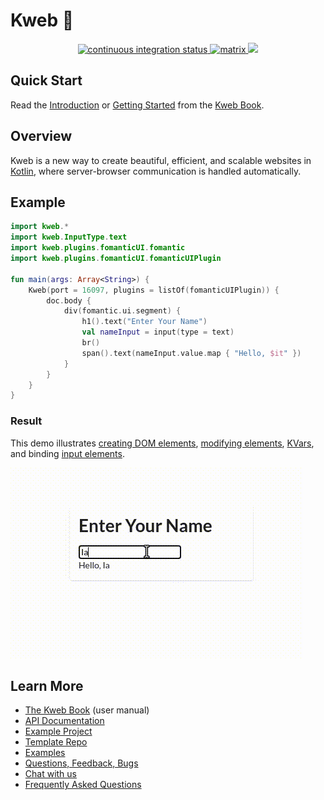 # Kweb 🦆

<div align="center">
  <!-- Github Actions -->
  <a href="https://github.com/kwebio/kweb-core/actions/workflows/build.yml">
    <img src="https://img.shields.io/github/workflow/status/kwebio/kweb-core/build?label=tests&style=flat-square&logo=github%20actions" alt="continuous integration status" />
  </a>
  <a href="https://matrix.to/#/#kweb:matrix.org">
    <img src="https://img.shields.io/badge/chat-online-blue?style=flat-square&logo=matrix" alt="matrix" />
  </a>
  <a href="https://jitpack.io/#kwebio/kweb-core">
    <img src="https://img.shields.io/github/v/release/kwebio/kweb-core?label=dependency&sort=semver&style=flat-square&color=yellow&logo=gradle" />
  </a>
</div>

## Quick Start

Read the [Introduction](https://docs.kweb.io/book/intro.html) or [Getting Started](https://docs.kweb.io/book/gettingstarted.html) from the [Kweb Book](https://docs.kweb.io/book/).

## Overview

Kweb is a new way to create beautiful, efficient, and scalable websites in [Kotlin](https://kotlinlang.org/), where server-browser communication is handled automatically.

## Example

```kotlin
import kweb.*
import kweb.InputType.text
import kweb.plugins.fomanticUI.fomantic
import kweb.plugins.fomanticUI.fomanticUIPlugin

fun main(args: Array<String>) {
    Kweb(port = 16097, plugins = listOf(fomanticUIPlugin)) {
        doc.body {
            div(fomantic.ui.segment) {
                h1().text("Enter Your Name")
                val nameInput = input(type = text)
                br()
                span().text(nameInput.value.map { "Hello, $it" })
            }
        }
    }
}
```

### Result

This demo illustrates [creating DOM elements](https://docs.kweb.io/book/dom.html#creating-dom-elements-and-fragments),
[modifying elements](https://docs.kweb.io/book/dom.html#adding-attributes), 
[KVars](https://docs.kweb.io/book/state.html#building-blocks), and binding 
[input elements](https://docs.kweb.io/book/dom.html#input-elements).

![video](readme-video.gif)

## Learn More

* [The Kweb Book](http://docs.kweb.io/book) (user manual)
* [API Documentation](https://docs.kweb/io/api)
* [Example Project](https://github.com/freenet/freenetorg-website/tree/staging/src/main/kotlin/org/freenet/website)
* [Template Repo](https://github.com/kwebio/kweb-template)
* [Examples](https://github.com/kwebio/kweb-demos)
* [Questions, Feedback, Bugs](https://github.com/kwebio/kweb-core/issues)
* [Chat with us](https://matrix.to/#/#kweb:matrix.org)
* [Frequently Asked Questions](https://docs.kweb.io/book/faq.html)
